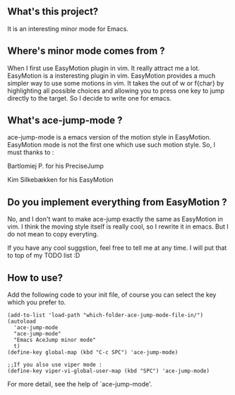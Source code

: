 ## What's this project?
It is an interesting minor mode for Emacs. 

## Where's minor mode comes from ?
 
  When I first use EasyMotion plugin in vim. It really attract me a
lot.  EasyMotion is a insteresting plugin in vim. EasyMotion
provides a much simpler way to use some motions in vim. It takes
the <number> out of <number>w or <number>f{char} by highlighting
all possible choices and allowing you to press one key to jump
directly to the target. So I decide to write one for emacs.


## What's ace-jump-mode ?

  ace-jump-mode is a emacs version of the motion style in EasyMotion.
EasyMotion mode is not the first one which use such motion style.
So, I must thanks to :

  Bartlomiej P.    for his PreciseJump

  Kim Silkebækken  for his EasyMotion


## Do you implement everything from EasyMotion ?

  No, and I don't want to make ace-jump exactly the same as
EasyMotion in vim. I think the moving style itself is really cool,
so I rewrite it in emacs. But I do not mean to copy everyting.

  If you have any cool suggstion, feel free to tell me at any
time.  I will put that to top of my TODO list :D

## How to use?

Add the following code to your init file, of course you can select the key which you prefer to.

    (add-to-list 'load-path "which-folder-ace-jump-mode-file-in/")
    (autoload
      'ace-jump-mode
      "ace-jump-mode"
      "Emacs AceJump minor mode"
      t)
    (define-key global-map (kbd "C-c SPC") 'ace-jump-mode)
    
    ;;If you also use viper mode :
    (define-key viper-vi-global-user-map (kbd "SPC") 'ace-jump-mode)


For more detail, see the help of `ace-jump-mode'.



